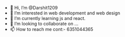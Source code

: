 - 👋 Hi, I’m @Darshit1209
- 👀 I’m interested in web development and web design 
- 🌱 I’m currently learning js and react.
- 💞️ I’m looking to collaborate on ...
- 📫 How to reach me cont:- 6351044365

<!---
Darshit1209/Darshit1209 is a ✨ special ✨ repository because its `README.md` (this file) appears on your GitHub profile.
You can click the Preview link to take a look at your changes.
--->
